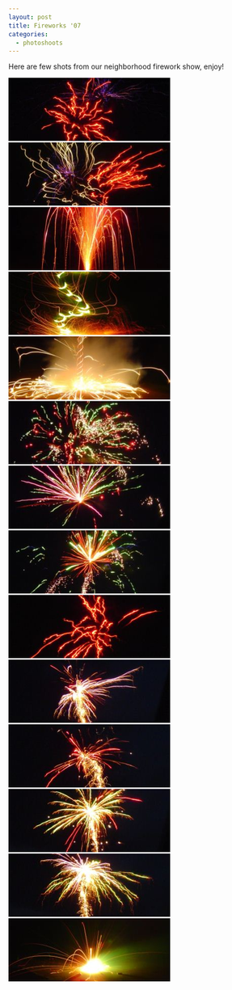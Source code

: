 ```yaml
---
layout: post
title: Fireworks '07
categories:
  - photoshoots
---
```

Here are few shots from our neighborhood firework show, enjoy!

<a rel="fireworks" class="lightbox img" href="/images/posts/2007-07-04/DSC07549.JPG">
	<img src="/images/posts/2007-07-04/DSC07549-small.jpg" /></a>
<a rel="fireworks" class="lightbox img" href="/images/posts/2007-07-04/DSC07550.JPG">
	<img src="/images/posts/2007-07-04/DSC07550-small.jpg" /></a>
<a rel="fireworks" class="lightbox img" href="/images/posts/2007-07-04/DSC07552.JPG">
	<img src="/images/posts/2007-07-04/DSC07552-small.jpg" /></a>
<a rel="fireworks" class="lightbox img" href="/images/posts/2007-07-04/DSC07559.JPG">
	<img src="/images/posts/2007-07-04/DSC07559-small.jpg" /></a>
<a rel="fireworks" class="lightbox img" href="/images/posts/2007-07-04/DSC07538.JPG">
	<img src="/images/posts/2007-07-04/DSC07538-small.jpg" /></a>
<a rel="fireworks" class="lightbox img" href="/images/posts/2007-07-04/DSC07539.JPG">
	<img src="/images/posts/2007-07-04/DSC07539-small.jpg" /></a>
<a rel="fireworks" class="lightbox img" href="/images/posts/2007-07-04/DSC07540.JPG">
	<img src="/images/posts/2007-07-04/DSC07540-small.jpg" /></a>
<a rel="fireworks" class="lightbox img" href="/images/posts/2007-07-04/DSC07541.JPG">
	<img src="/images/posts/2007-07-04/DSC07541-small.jpg" /></a>
<a rel="fireworks" class="lightbox img" href="/images/posts/2007-07-04/DSC07548.JPG">
	<img src="/images/posts/2007-07-04/DSC07548-small.jpg" /></a>
<a rel="fireworks" class="lightbox img" href="/images/posts/2007-07-04/DSC07531.JPG">
	<img src="/images/posts/2007-07-04/DSC07531-small.jpg" /></a>
<a rel="fireworks" class="lightbox img" href="/images/posts/2007-07-04/DSC07532.JPG">
	<img src="/images/posts/2007-07-04/DSC07532-small.jpg" /></a>
<a rel="fireworks" class="lightbox img" href="/images/posts/2007-07-04/DSC07533.JPG">
	<img src="/images/posts/2007-07-04/DSC07533-small.jpg" /></a>
<a rel="fireworks" class="lightbox img" href="/images/posts/2007-07-04/DSC07534.JPG">
	<img src="/images/posts/2007-07-04/DSC07534-small.jpg" /></a>
<a rel="fireworks" class="lightbox img" href="/images/posts/2007-07-04/DSC07535.JPG">
	<img src="/images/posts/2007-07-04/DSC07535-small.jpg" /></a>